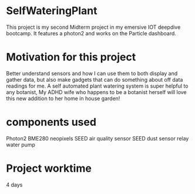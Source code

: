 # SelfWateringPlant
This project is my second Midterm project in my emersive IOT deepdive bootcamp. It features a photon2 and works on the Particle dashboard.
# Motivation for this project
Better understand sensors and how I can use them to both display and gather data, but also make gadgets that can do something about off data readings for me. A self automated plant watering system is super helpful to any botanist, My ADHD wife who happens to be a botanist herself will love this new addition to her home in house garden!
# components used
Photon2
BME280
neopixels
SEED air quality sensor
SEED dust sensor
relay
water pump
# Project worktime
4 days
